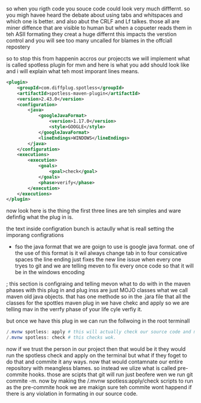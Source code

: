so when you rigth code you souce code could look very much difffernt. so you migh havee heard the debate about using tabs and whitspaces and which one is better. and also abut the CRLF and Lf
talkes. those all are miner diffence that are visible to human but when a copueter reads them in teh ASII formating they creat a huge differnt this impacts the verstion control and you will see too many
uncalled for blames in the offciall repostery

so to stop this from happenin accros our projeccts we will implement what is called spotless plugin for mvn and here is what you add should look like and i will explain what teh most imporant lines means.
```xml
<plugin>
    <groupId>com.diffplug.spotless</groupId>
    <artifactId>spotless-maven-plugin</artifactId>
    <version>2.43.0</version>
    <configuration>
        <java>
            <googleJavaFormat>
                <version>1.17.0</version>
                <style>GOOGLE</style>
            </googleJavaFormat>
            <lineEndings>WINDOWS</lineEndings>
        </java>
    </configuration>
    <executions>
        <execution>
            <goals>
                <goal>check</goal>
            </goals>
            <phase>verify</phase>
        </execution>
    </executions>
</plugin>
```

now look here is the thing  the first three lines are teh simples and ware definfig what the plug in is.

the text inside configration bunch is actaully what is reall setting the imporang configrations
* fso the java format that we are goign to use is google java format. one of the use of this format is it wil always change tab in to four consicative spaces
the line ending just fixes the new line issue when every one tryes to git and we are telling meven to fix every once code so that it will be in the windows encoding

<Excution>; this section is configraing and telling mevon what to do with in the maven phases with this plug in and plug inss are just MOJO classes what we call maven old java objects.
that has one methode so in the .jara file that all the classes for the spottles maven plug in we have chekc and apply so we are telling mav in the verrfy phase of your life cyle verfiy it.

but once we have this plug in we can run the follwoing in the root terminall

```powershell
/.mvnw spotless: apply # this will actually check our source code and make sure it is in the rigth format by applying the format we told it to repspect
/.mvnw spotless: check # this checks wok.
```

now if we trust the person in our project then that would be it they would run the spotless check and apply on the terminal but what if they foget to do that and commite it any ways.
now that would contamnate our entire repository with meangless blames. so instead we ulize what is called pre-commite hooks. those are scipts that git will run just beofere wen we run git commite -m.
now by making the /.mvnw spotless:apply/check scripts to run as the pre-commite hook we are makign sure teh commite wont happend if there is any violation in formating in our source code.




